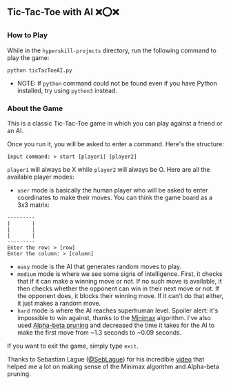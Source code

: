 ## Tic-Tac-Toe with AI ❌⭕❌
### How to Play
While in the `hyperskill-projects` directory, run the following command to play the game:
```
python ticTacToeAI.py
```
- NOTE: If `python` command could not be found even if you have Python installed, try using `python3` instead.

### About the Game
This is a classic Tic-Tac-Toe game in which you can play against a friend or an AI.

Once you run it, you will be asked to enter a command. Here's the structure: 
```
Input command: > start [player1] [player2]
```
`player1` will always be X while `player2` will always be O. Here are all the available player modes:
- `user` mode is basically the human player who will be asked to enter coordinates to make their moves. You can think the game board as a 3x3 matrix:
```
---------
|       |
|       |
|       |
---------
Enter the row: > [row]
Enter the column: > [column]
```
- `easy` mode is the AI that generates random moves to play.
- `medium` mode is where we see some signs of intelligence. First, it checks that if it can make a winning move or not. If no such move is available, it then checks whether the opponent can win in their next move or not. If the opponent does, it blocks their winning move. If it can't do that either, it just makes a random move.
- `hard` mode is where the AI reaches superhuman level. Spoiler alert: it's impossible to win against, thanks to the [Minimax](https://en.wikipedia.org/wiki/Minimax) algorithm. I've also used [Alpha-beta pruning](https://en.wikipedia.org/wiki/Alpha%E2%80%93beta_pruning) and decreased the time it takes for the AI to make the first move from ~1.3 seconds to ~0.09 seconds.

If you want to exit the game, simply type `exit`.

Thanks to Sebastian Lague ([@SebLague](https://github.com/SebLague)) for his incredible [video](https://www.youtube.com/watch?v=l-hh51ncgDI) that helped me a lot on making sense of the Minimax algorithm and Alpha-beta pruning.
